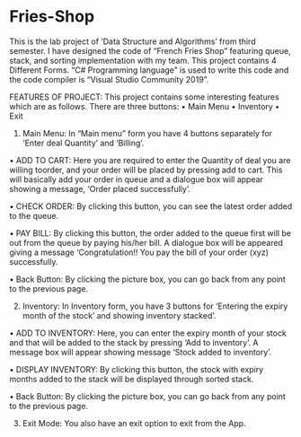 # Fries-Shop
This is the lab project of ‘Data Structure and Algorithms’ from third semester.
I have designed the code of “French Fries Shop” featuring queue, stack, and sorting implementation with my team.
This project contains 4 Different Forms.
“C# Programming language” is used to write this code and the code compiler is “Visual Studio Community 2019”.


FEATURES OF PROJECT: 
This project contains some interesting features which are as follows. There are three buttons:
• Main Menu
• Inventory
• Exit


1. Main Menu:
 In “Main menu” form you have 4 buttons separately for ‘Enter deal Quantity’ and ‘Billing’.
 
 • ADD TO CART:
 Here you are required to enter the Quantity of deal you are willing toorder, and your order will be placed by pressing add to cart. This will basically add your order in queue and a dialogue box will appear showing a message, ‘Order placed successfully’.
 
 • CHECK ORDER:
 By clicking this button, you can see the latest order added to the queue. 
 
 • PAY BILL:
 By clicking this button, the order added to the queue first will be out from the queue by paying his/her bill. A dialogue box will be appeared giving a message ‘Congratulation!! You pay the bill of your order (xyz) successfully. 

• Back Button:
By clicking the picture box, you can go back from any point to the previous page.


2. Inventory:
 In Inventory form, you have 3 buttons for ‘Entering the expiry month of the stock’ and showing inventory stacked’. 
 
 • ADD TO INVENTORY:
Here, you can enter the expiry month of your stock and that will be added to the stack by pressing ‘Add to inventory’. A message box will appear showing message ‘Stock added to inventory’.

• DISPLAY INVENTORY:
 By clicking this button, the stock with expiry months added to the stack will be displayed through sorted stack. 
 
 • Back Button:
By clicking the picture box, you can go back from any point to the previous page. 


3. Exit Mode:
 You also have an exit option to exit from the App. 
